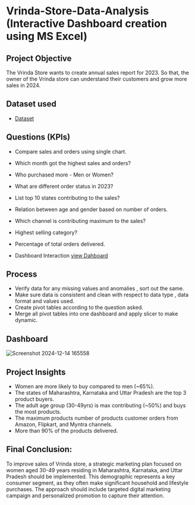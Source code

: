 # Vrinda-Store-Data-Analysis (Interactive Dashboard creation using MS Excel) 
## Project Objective
The Vrinda Store wants to create annual sales report for 2023. So that, the owner of the Vrinda store can understand their customers and grow more sales in 2024.
## Dataset used
* <a href="https://github.com/pavani-kakarla/Excel-Data-Analysis-Dashboard/blob/main/Vrinda%20Store%20Data%20Analysis.xlsx">Dataset</a>

## Questions (KPIs)
-	Compare sales and orders using single chart.
-	Which month got the highest sales and orders?
-	Who purchased more - Men or Women?
-	What are different order status in 2023?
-	List top 10 states contributing to the sales?
-	Relation between age and gender based on number of orders.
-	Which channel is contributing maximum to the sales?
-	Highest selling category?
-	Percentage of total orders delivered.
  
-	Dashboard Interaction <a href="https://github.com/pavani-kakarla/Excel-Data-Analysis-Dashboard/blob/main/Screenshot%202024-12-14%20165558.png">view Dahboard</a>

## Process
-	Verify data for any missing values and anomalies , sort out the same.
-	Make sure data is consistent and clean with respect to data type , data format and values used.
-	Create pivot tables according to the question asked.
-	Merge all pivot tables into one dashboard and apply slicer to make dynamic.

## Dashboard 

![Screenshot 2024-12-14 165558](https://github.com/user-attachments/assets/14a4f6a9-9eb8-4e28-a72a-920b346bb3f5)

## Project Insights
-	Women are more likely to buy compared to men (~65%).
-	The states of Maharashtra, Karnataka and Uttar Pradesh are the top 3 product buyers.
-	The adult age group (30-49yrs) is max contributing (~50%) and buys the most products.
-	The maximum products number of products customer orders from Amazon, Flipkart, and Myntra channels.
-	More than 90% of the products delivered.

## Final Conclusion:
To improve sales of Vrinda store, a strategic marketing plan focused on women aged 30-49 years residing in Maharashtra, Karnataka, and Uttar Pradesh should be implemented. This demographic represents a key consumer segment, as they often make significant household and lifestyle purchases. The approach should include targeted digital marketing campaign and personalized promotion to capture their attention. 



  




